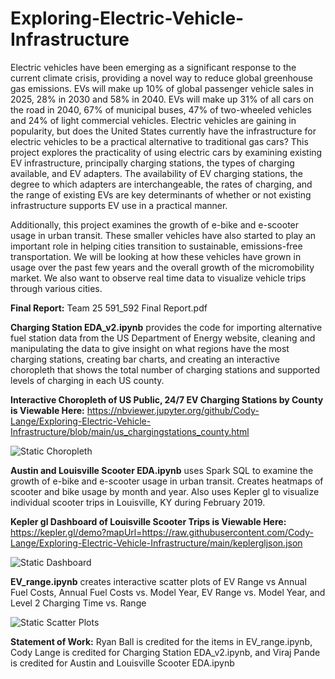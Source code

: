 # Exploring-Electric-Vehicle-Infrastructure

Electric vehicles have been emerging as a significant response to the current climate crisis, providing a novel way to reduce global greenhouse gas emissions. EVs will make up 10% of global passenger vehicle sales in 2025, 28% in 2030 and 58% in 2040. EVs will make up 31% of all cars on the road in 2040, 67% of municipal buses, 47% of two-wheeled vehicles and 24% of light commercial vehicles. Electric vehicles are gaining in popularity, but does the United States currently have the infrastructure for electric vehicles to be a practical alternative to traditional gas cars? This project explores the practicality of using electric cars by examining existing EV infrastructure, principally charging stations, the types of charging available, and EV adapters. The availability of EV charging stations, the degree to which adapters are interchangeable, the rates of charging, and the range of existing EVs are key determinants of whether or not existing infrastructure supports EV use in a practical manner.

Additionally, this project examines the growth of e-bike and e-scooter usage in urban transit. These smaller vehicles have also started to play an important role in helping cities transition to sustainable, emissions-free transportation. We will be looking at how these vehicles have grown in usage over the past few years and the overall growth of the micromobility market. We also want to observe real time data to visualize vehicle trips through various cities.

**Final Report:** Team 25 591_592 Final Report.pdf

**Charging Station EDA_v2.ipynb** provides the code for importing alternative fuel station data from the US Department of Energy website, cleaning and manipulating the data to give insight on what regions have the most charging stations, creating bar charts, and creating an interactive choropleth that shows the total number of charging stations and supported levels of charging in each US county.

**Interactive Choropleth of US Public, 24/7 EV Charging Stations by County is Viewable Here:** https://nbviewer.jupyter.org/github/Cody-Lange/Exploring-Electric-Vehicle-Infrastructure/blob/main/us_chargingstations_county.html

![Static Choropleth](https://github.com/Cody-Lange/Exploring-Electric-Vehicle-Infrastructure/blob/main/Charging_Station_Choropleth.PNG?raw=true)

**Austin and Louisville Scooter EDA.ipynb** uses Spark SQL to examine the growth of e-bike and e-scooter usage in urban transit. Creates heatmaps of scooter and bike usage by month and year. Also uses Kepler gl to visualize individual scooter trips in Louisville, KY during February 2019.

**Kepler gl Dashboard of Louisville Scooter Trips is Viewable Here:** https://kepler.gl/demo?mapUrl=https://raw.githubusercontent.com/Cody-Lange/Exploring-Electric-Vehicle-Infrastructure/main/keplergljson.json

![Static Dashboard](https://github.com/Cody-Lange/Exploring-Electric-Vehicle-Infrastructure/blob/main/Louisville%20Dashboard.PNG?raw=true)

**EV_range.ipynb** creates interactive scatter plots of EV Range vs Annual Fuel Costs, Annual Fuel Costs vs. Model Year, EV Range vs. Model Year, and Level 2 Charging Time vs. Range

![Static Scatter Plots](https://github.com/Cody-Lange/Exploring-Electric-Vehicle-Infrastructure/blob/main/Scatter%20Plots.PNG?raw=true)

**Statement of Work:** Ryan Ball is credited for the items in EV_range.ipynb, Cody Lange is credited for Charging Station EDA_v2.ipynb, and Viraj Pande is credited for Austin and Louisville Scooter EDA.ipynb
